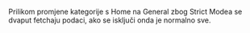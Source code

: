 Prilikom promjene kategorije s Home na General zbog Strict Modea se dvaput fetchaju podaci, ako se isključi onda je normalno sve.
